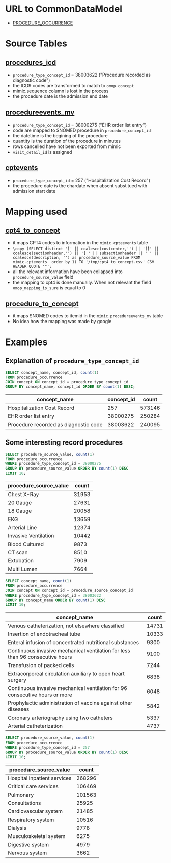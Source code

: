 # URL to CommonDataModel
- [PROCEDURE_OCCURRENCE](https://github.com/OHDSI/CommonDataModel/wiki/PROCEDURE_OCCURRENCE)

# Source Tables

## [procedures_icd](https://mimic.physionet.org/mimictables/procedures_icd/)

- `procedure_type_concept_id` = 38003622 ("Procedure recorded as diagnostic code")
- the ICD9 codes are transformed to match to `omop.concept`
- mimic.sequence column is lost in the process
- the procedure date is the admission end date

## [procedureevents_mv](https://mimic.physionet.org/mimictables/procedureevents_mv/)

- `procedure_type_concept_id` = 38000275 ("EHR order list entry")
- code are mapped to SNOMED procedure in `procedure_concept_id`
- the datetime is the begining of the procedure
- quantity is the duration of the procedure in minutes
- rows cancelled have not been exported from mimic
- `visit_detail_id` is assigned

## [cptevents](https://mimic.physionet.org/mimictables/cptevents/)

- `procedure_type_concept_id` = 257 ("Hospitalization Cost Record")
- the procedure date is the chardate when absent substitued with admission start date

# Mapping used

## [cpt4_to_concept](https://github.com/MIT-LCP/mimic-omop/blob/master/extras/concept/cpt4_to_concept.csv)

- it maps CPT4 codes to information in the `mimic.cpteevents` table
- `\copy (SELECT distinct '[' || coalesce(costcenter,'') || '][' || coalesce(sectionheader,'') || '] ' || subsectionheader || ' ' || coalesce(description, '') as procedure_source_value FROM mimic.cptevents  order by 1) TO '/tmp/cpt4_to_concept.csv' CSV HEADER QUOTE '"';`
- all the relevant information have been collapsed into `procedure_source_value` field
- the mapping to cpt4 is done manually. When not relevant the field `omop_mapping_is_sure` is equal to 0

## [procedure_to_concept](https://github.com/MIT-LCP/mimic-omop/blob/master/extras/concept/procedure_to_concept.csv)

- it maps SNOMED codes to itemid in the `mimic.procedureevents_mv` table
- No idea how the mapping was made by google

# Examples

## Explanation of `procedure_type_concept_id`

``` sql
SELECT concept_name, concept_id, count(1)
FROM procedure_occurrence
JOIN concept ON concept_id = procedure_type_concept_id
GROUP BY concept_name, concept_id ORDER BY count(1) DESC;
```
|             concept_name              | concept_id | count  |
|---------------------------------------|------------|--------|
| Hospitalization Cost Record           |        257 | 573146|
| EHR order list entry                  |   38000275 | 250284|
| Procedure recorded as diagnostic code |   38003622 | 240095|

## Some interesting record procedures

``` sql
SELECT procedure_source_value, count(1)
FROM procedure_occurrence
WHERE procedure_type_concept_id = 38000275
GROUP BY procedure_source_value ORDER BY count(1) DESC
LIMIT 10;
```
| procedure_source_value | count |
|------------------------|-------|
| Chest X-Ray            | 31953|
| 20 Gauge               | 27631|
| 18 Gauge               | 20058|
| EKG                    | 13659|
| Arterial Line          | 12374|
| Invasive Ventilation   | 10442|
| Blood Cultured         |  9873|
| CT scan                |  8510|
| Extubation             |  7909|
| Multi Lumen            |  7664|

``` sql
SELECT concept_name, count(1)
FROM procedure_occurrence
JOIN concept ON concept_id = procedure_source_concept_id
WHERE procedure_type_concept_id = 38003622
GROUP BY concept_name ORDER BY count(1) DESC
LIMIT 10;
```
|                                 concept_name                                  | count |
|-------------------------------------------------------------------------------|-------|
| Venous catheterization, not elsewhere classified                              | 14731|
| Insertion of endotracheal tube                                                | 10333|
| Enteral infusion of concentrated nutritional substances                       |  9300|
| Continuous invasive mechanical ventilation for less than 96 consecutive hours |  9100|
| Transfusion of packed cells                                                   |  7244|
| Extracorporeal circulation auxiliary to open heart surgery                    |  6838|
| Continuous invasive mechanical ventilation for 96 consecutive hours or more   |  6048|
| Prophylactic administration of vaccine against other diseases                 |  5842|
| Coronary arteriography using two catheters                                    |  5337|
| Arterial catheterization                                                      |  4737|

``` sql
SELECT procedure_source_value, count(1)
FROM procedure_occurrence
WHERE procedure_type_concept_id = 257
GROUP BY procedure_source_value ORDER BY count(1) DESC
LIMIT 10;
```
|   procedure_source_value    | count  |
|-----------------------------|--------|
| Hospital inpatient services | 268296|
| Critical care services      | 106469|
| Pulmonary                   | 101563|
| Consultations               |  25925|
| Cardiovascular system       |  21485|
| Respiratory system          |  10516|
| Dialysis                    |   9778|
| Musculoskeletal system      |   6275|
| Digestive system            |   4979|
| Nervous system              |   3662|

